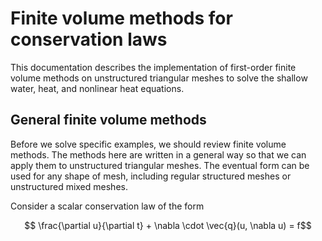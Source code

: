 # Finite volume methods for conservation laws
This documentation describes the implementation of first-order finite volume methods on unstructured triangular meshes to solve the shallow water, heat, and nonlinear heat equations.

## General finite volume methods
Before we solve specific examples, we should review finite volume methods. The methods here are written in a general way so that we can apply them to unstructured triangular meshes. The eventual form can be used for any shape of mesh, including regular structured meshes or unstructured mixed meshes.

Consider a scalar conservation law of the form

$$ \frac{\partial u}{\partial t} + \nabla \cdot \vec{q}(u, \nabla u) = f$$
